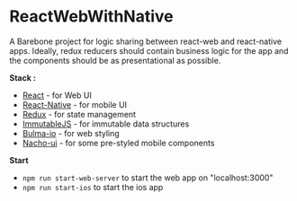 # ReactWebWithNative
A Barebone project for logic sharing between react-web and react-native apps.
Ideally, redux reducers should contain business logic for the app and the components should be as presentational as possible.

**Stack :**
* [React](https://facebook.github.io/react/) - for Web UI
* [React-Native](https://facebook.github.io/react-native/) - for mobile UI
* [Redux](http://redux.js.org/docs/introduction/) - for state management
* [ImmutableJS](https://facebook.github.io/immutable-js/) - for immutable data structures
* [Bulma-io](http://bulma.io/) - for web styling
* [Nacho-ui](https://avocode.com/nachos-ui/docs/#!/Showcase/Introduction) - for some pre-styled mobile components

**Start**
* `npm run start-web-server` to start the web app on "localhost:3000"
* `npm run start-ios` to start the ios app